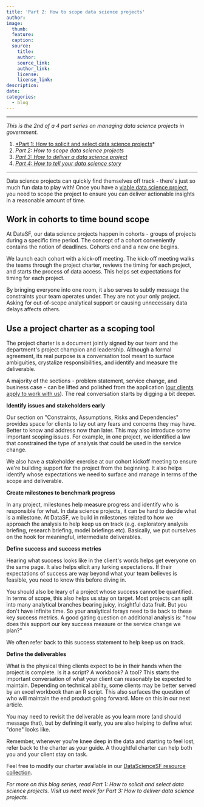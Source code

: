 ```yaml
---
title: 'Part 2: How to scope data science projects'
author:
image:
  thumb:
  feature:
  caption:
  source:
    title:
    author:
    source_link:
    author_link:
    license:
    license_link:
description:
date:
categories:
  - blog
---
```


---

*This is the 2nd of a 4 part series on managing data science projects in government.*

1. [*Part 1: How to solicit and select data science projects](/blog/part-1-how-to-solicit-and-select-data-science-projects/)*
2. *Part 2: How to scope data science projects*
3. [*Part 3: How to deliver a data science project*](/blog/part-3-how-to-deliver-a-data-science-project/)
4. [*Part 4: How to tell your data science story*](/blog/part-4-how-to-tell-your-data-science-story/)

---

Data science projects can quickly find themselves off track - there's just so much fun data to play with! Once you have a <span style="text-decoration:underline;">viable data science project</span>, you need to scope the project to ensure you can deliver actionable insights in a reasonable amount of time.


## Work in cohorts to time bound scope

At DataSF, our data science projects happen in cohorts - groups of projects during a specific time period. The concept of a cohort conveniently contains the notion of deadlines. Cohorts end and a new one begins.

We launch each cohort with a kick-off meeting. The kick-off meeting walks the teams through the project charter, reviews the timing for each project, and starts the process of data access. This helps set expectations for timing for each project.

By bringing everyone into one room, it also serves to subtly message the constraints your team operates under. They are not your only project. Asking for out-of-scope analytical support or causing unnecessary data delays affects others.


## Use a project charter as a scoping tool

The project charter is a document jointly signed by our team and the department's project champion and leadership. Although a formal agreement, its real purpose is a conversation tool meant to surface ambiguities, crystalize responsibilities, and identify and measure the deliverable.

A majority of the sections - problem statement, service change, and business case - can be lifted and polished from the application (<span style="text-decoration:underline;">our clients apply to work with us</span>). The real conversation starts by digging a bit deeper.

**Identify issues and stakeholders early**

Our section on "Constraints, Assumptions, Risks and Dependencies" provides space for clients to lay out any fears and concerns they may have. Better to know and address now than later. This may also introduce some important scoping issues. For example, in one project, we identified a law that constrained the type of analysis that could be used in the service change.

We also have a stakeholder exercise at our cohort kickoff meeting to ensure we're building support for the project from the beginning. It also helps identify whose expectations we need to surface and manage in terms of the scope and deliverable.

**Create milestones to benchmark progress**

In any project, milestones help measure progress and identify who is responsible for what. In data science projects, it can be hard to decide what is a milestone. At DataSF, we build in milestones related to how we approach the analysis to help keep us on track (e.g. exploratory analysis briefing, research briefing, model briefings etc). Basically, we put ourselves on the hook for meaningful, intermediate deliverables.

**Define success and success metrics**

Hearing what success looks like in the client's words helps get everyone on the same page. It also helps elicit any lurking expectations. If their expectations of success are way beyond what your team believes is feasible, you need to know this before diving in.

You should also be leary of a project whose success cannot be quantified. In terms of scope, this also helps us stay on target. Most projects can split into many analytical branches bearing juicy, insightful data fruit. But you don't have infinite time. So your analytical forays need to tie back to these key success metrics. A good gating question on additional analysis is: "how does this support our key success measure or the service change we plan?"

We often refer back to this success statement to help keep us on track. 

**Define the deliverables**

What is the physical thing clients expect to be in their hands when the project is complete. Is it a script? A workbook? A tool? This starts the important conversation of what your client can reasonably be expected to maintain. Depending on technical ability, some clients may be better served by an excel workbook than an R script. This also surfaces the question of who will maintain the end product going forward. More on this in our next article.

You may need to revisit the deliverable as you learn more (and should message that), but by defining it early, you are also helping to define what "done" looks like.

Remember, whenever you're knee deep in the data and starting to feel lost, refer back to the charter as your guide. A thoughtful charter can help both you and your client stay on task.

Feel free to modify our charter available in our [DataScienceSF resource collection](https://datasf.org/resources/datasciencesf/).

_For more on this blog series, read Part 1: How to solicit and select data science projects. Visit us next week for Part 3: How to deliver data science projects._